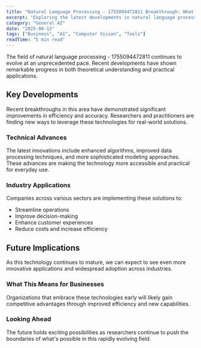 ```yaml
---
title: "Natural Language Processing - 1755094472811 Breakthrough: What You Need to Know"
excerpt: "Exploring the latest developments in natural language processing - 1755094472811 and their implications for the future of artificial intelligence and automation."
category: "General AI"
date: "2025-08-13"
tags: ["Business", "AI", "Computer Vision", "Tools"]
readTime: "5 min read"
---
```


The field of natural language processing - 1755094472811 continues to evolve at an unprecedented pace. Recent developments have shown remarkable progress in both theoretical understanding and practical applications.

## Key Developments

Recent breakthroughs in this area have demonstrated significant improvements in efficiency and accuracy. Researchers and practitioners are finding new ways to leverage these technologies for real-world solutions.

### Technical Advances

The latest innovations include enhanced algorithms, improved data processing techniques, and more sophisticated modeling approaches. These advances are making the technology more accessible and practical for everyday use.

### Industry Applications

Companies across various sectors are implementing these solutions to:
- Streamline operations
- Improve decision-making
- Enhance customer experiences
- Reduce costs and increase efficiency

## Future Implications

As this technology continues to mature, we can expect to see even more innovative applications and widespread adoption across industries.

### What This Means for Businesses

Organizations that embrace these technologies early will likely gain competitive advantages through improved efficiency and new capabilities.

### Looking Ahead

The future holds exciting possibilities as researchers continue to push the boundaries of what's possible in this rapidly evolving field.